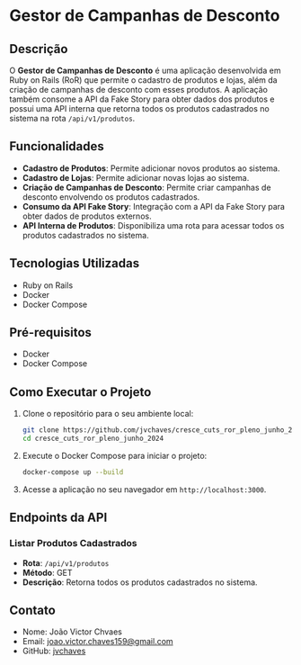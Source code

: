 
# Gestor de Campanhas de Desconto

## Descrição
O **Gestor de Campanhas de Desconto** é uma aplicação desenvolvida em Ruby on Rails (RoR) que permite o cadastro de produtos e lojas, além da criação de campanhas de desconto com esses produtos. A aplicação também consome a API da Fake Story para obter dados dos produtos e possui uma API interna que retorna todos os produtos cadastrados no sistema na rota `/api/v1/produtos`.

## Funcionalidades

- **Cadastro de Produtos**: Permite adicionar novos produtos ao sistema.
- **Cadastro de Lojas**: Permite adicionar novas lojas ao sistema.
- **Criação de Campanhas de Desconto**: Permite criar campanhas de desconto envolvendo os produtos cadastrados.
- **Consumo da API Fake Story**: Integração com a API da Fake Story para obter dados de produtos externos.
- **API Interna de Produtos**: Disponibiliza uma rota para acessar todos os produtos cadastrados no sistema.

## Tecnologias Utilizadas

- Ruby on Rails
- Docker
- Docker Compose

## Pré-requisitos

- Docker
- Docker Compose

## Como Executar o Projeto

1. Clone o repositório para o seu ambiente local:
    ```sh
    git clone https://github.com/jvchaves/cresce_cuts_ror_pleno_junho_2024.git
    cd cresce_cuts_ror_pleno_junho_2024
    ```

2. Execute o Docker Compose para iniciar o projeto:
    ```sh
    docker-compose up --build
    ```

3. Acesse a aplicação no seu navegador em `http://localhost:3000`.

## Endpoints da API

### Listar Produtos Cadastrados

- **Rota**: `/api/v1/produtos`
- **Método**: GET
- **Descrição**: Retorna todos os produtos cadastrados no sistema.

## Contato

- Nome: João Victor Chvaes
- Email: joao.victor.chaves159@gmail.com
- GitHub: [jvchaves](https://github.com/jvchaves)
